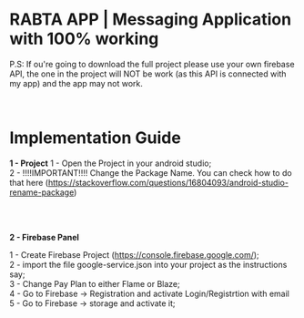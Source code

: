 <h1>RABTA APP | Messaging Application with 100% working</h1>

<p>P.S: If ou're going to download the full project please use your own firebase API, the one in the project will NOT be work (as this API is connected with my app) and the app may not work.</p>
</br>
<h1>Implementation Guide</h1>
<p><strong>1 - Project</strong>
1 - Open the Project in your android studio;</br>
2 - !!!!IMPORTANT!!!! Change the Package Name. You can check how to do that here (<a href="https://stackoverflow.com/questions/16804093/android-studio-rename-package" rel="nofollow">https://stackoverflow.com/questions/16804093/android-studio-rename-package</a>)</p>
</br></br>
<p>
<strong>2 - Firebase Panel</strong>


1 - Create Firebase Project (<a href="https://console.firebase.google.com/" rel="nofollow">https://console.firebase.google.com/</a>);</br>
2 - import the file google-service.json into your project as the instructions say;</br>
3 - Change Pay Plan to either Flame or Blaze;</br>
4 - Go to Firebase -&gt; Registration and activate Login/Registrtion with email</br>
5 - Go to Firebase -&gt; storage and activate it;</p>
